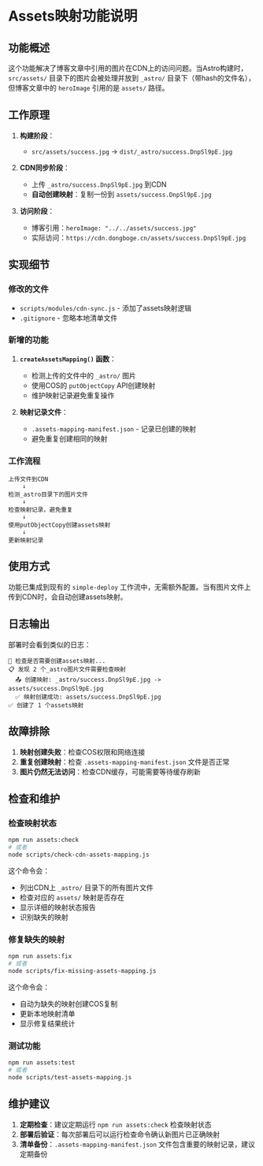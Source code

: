 # Assets映射功能说明

## 功能概述

这个功能解决了博客文章中引用的图片在CDN上的访问问题。当Astro构建时，`src/assets/` 目录下的图片会被处理并放到 `_astro/` 目录下（带hash的文件名），但博客文章中的 `heroImage` 引用的是 `assets/` 路径。

## 工作原理

1. **构建阶段**：
   - `src/assets/success.jpg` → `dist/_astro/success.DnpSl9pE.jpg`

2. **CDN同步阶段**：
   - 上传 `_astro/success.DnpSl9pE.jpg` 到CDN
   - **自动创建映射**：复制一份到 `assets/success.DnpSl9pE.jpg`

3. **访问阶段**：
   - 博客引用：`heroImage: "../../assets/success.jpg"`
   - 实际访问：`https://cdn.dongboge.cn/assets/success.DnpSl9pE.jpg`

## 实现细节

### 修改的文件

- `scripts/modules/cdn-sync.js` - 添加了assets映射逻辑
- `.gitignore` - 忽略本地清单文件

### 新增的功能

1. **`createAssetsMapping()` 函数**：
   - 检测上传的文件中的 `_astro/` 图片
   - 使用COS的 `putObjectCopy` API创建映射
   - 维护映射记录避免重复操作

2. **映射记录文件**：
   - `.assets-mapping-manifest.json` - 记录已创建的映射
   - 避免重复创建相同的映射

### 工作流程

```
上传文件到CDN
    ↓
检测_astro目录下的图片文件
    ↓
检查映射记录，避免重复
    ↓
使用putObjectCopy创建assets映射
    ↓
更新映射记录
```

## 使用方式

功能已集成到现有的 `simple-deploy` 工作流中，无需额外配置。当有图片文件上传到CDN时，会自动创建assets映射。

## 日志输出

部署时会看到类似的日志：

```
🔗 检查是否需要创建assets映射...
📋 发现 2 个_astro图片文件需要检查映射
  📤 创建映射: _astro/success.DnpSl9pE.jpg -> assets/success.DnpSl9pE.jpg
  ✅ 映射创建成功: assets/success.DnpSl9pE.jpg
✅ 创建了 1 个assets映射
```

## 故障排除

1. **映射创建失败**：检查COS权限和网络连接
2. **重复创建映射**：检查 `.assets-mapping-manifest.json` 文件是否正常
3. **图片仍然无法访问**：检查CDN缓存，可能需要等待缓存刷新

## 检查和维护

### 检查映射状态

```bash
npm run assets:check
# 或者
node scripts/check-cdn-assets-mapping.js
```

这个命令会：

- 列出CDN上 `_astro/` 目录下的所有图片文件
- 检查对应的 `assets/` 映射是否存在
- 显示详细的映射状态报告
- 识别缺失的映射

### 修复缺失的映射

```bash
npm run assets:fix
# 或者
node scripts/fix-missing-assets-mapping.js
```

这个命令会：

- 自动为缺失的映射创建COS复制
- 更新本地映射清单
- 显示修复结果统计

### 测试功能

```bash
npm run assets:test
# 或者
node scripts/test-assets-mapping.js
```

## 维护建议

1. **定期检查**：建议定期运行 `npm run assets:check` 检查映射状态
2. **部署后验证**：每次部署后可以运行检查命令确认新图片已正确映射
3. **清单备份**：`.assets-mapping-manifest.json` 文件包含重要的映射记录，建议定期备份
